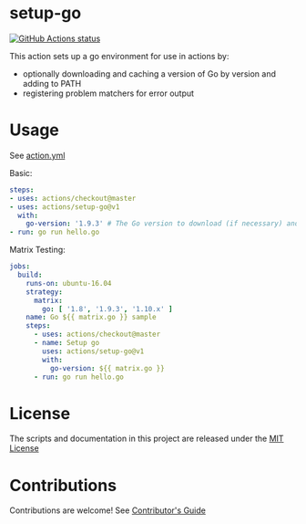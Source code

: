 # setup-go

<p align="left">
  <a href="https://github.com/actions/setup-go"><img alt="GitHub Actions status" src="https://github.com/actions/setup-go/workflows/Main%20workflow/badge.svg"></a>
</p>

This action sets up a go environment for use in actions by:

- optionally downloading and caching a version of Go by version and adding to PATH
- registering problem matchers for error output

# Usage

See [action.yml](action.yml)

Basic:
```yaml
steps:
- uses: actions/checkout@master
- uses: actions/setup-go@v1
  with:
    go-version: '1.9.3' # The Go version to download (if necessary) and use.
- run: go run hello.go
```

Matrix Testing:
```yaml
jobs:
  build:
    runs-on: ubuntu-16.04
    strategy:
      matrix:
        go: [ '1.8', '1.9.3', '1.10.x' ]
    name: Go ${{ matrix.go }} sample
    steps:
      - uses: actions/checkout@master
      - name: Setup go
        uses: actions/setup-go@v1
        with:
          go-version: ${{ matrix.go }}
      - run: go run hello.go
```

# License

The scripts and documentation in this project are released under the [MIT License](LICENSE)

# Contributions

Contributions are welcome!  See [Contributor's Guide](docs/contributors.md)
